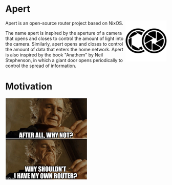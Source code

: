 # Apert

<img src="assets/apert-logo.svg" alt="Image of a camera aperture" align="right" style="width: 128px;" /></a>

Apert is an open-source router project based on NixOS.

The name apert is inspired by the aperture of a camera that opens and closes to
control the amount of light into the camera. Similarly, apert opens and closes
to control the amount of data that enters the home network. Apert is also
inspired by the book "Anathem" by Neil Stephenson, in which a giant door opens
periodically to control the spread of information.

# Motivation

<img src="assets/bilbo.jpg" alt="Why shouldn't I have my own router?" style="width: 256px;" />
